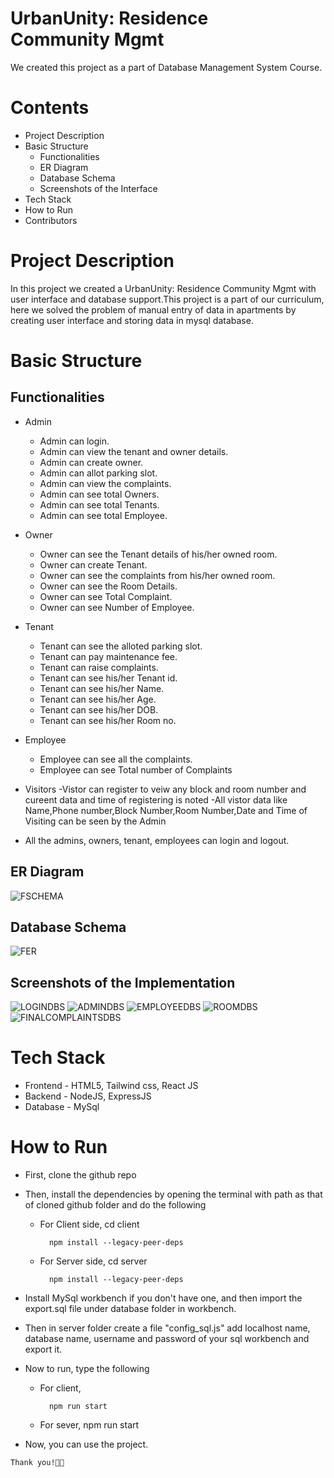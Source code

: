 # UrbanUnity: Residence Community Mgmt

We created this project as a part of Database Management System Course.
# Contents
- Project Description
- Basic Structure
  - Functionalities
  - ER Diagram
  - Database Schema
  - Screenshots of the Interface
- Tech Stack
- How to Run
- Contributors

# Project Description

In this project we created a UrbanUnity: Residence Community Mgmt with user interface and database support.This project is a part of our curriculum, here we solved the problem of manual entry of data in apartments by creating user interface and storing data in mysql database.

# Basic Structure

## Functionalities

- Admin
  - Admin can login.
  - Admin can view the tenant and owner details.
  - Admin can create owner.
  - Admin can allot parking slot.
  - Admin can view the complaints.
  - Admin can see total Owners.
  - Admin can see total Tenants.
  - Admin can see total Employee.
- Owner
  - Owner can see the Tenant details of his/her owned room.
  - Owner can create Tenant.
  - Owner can see the complaints from his/her owned room.
  - Owner can see the Room Details.
  - Owner can see Total Complaint.
  - Owner can see Number of Employee.
- Tenant

  - Tenant can see the alloted parking slot.
  - Tenant can pay maintenance fee.
  - Tenant can raise complaints.
  - Tenant can see his/her Tenant id.
  - Tenant can see his/her Name.
  - Tenant can see his/her Age.
  - Tenant can see his/her DOB.
  - Tenant can see his/her Room no.

- Employee

  - Employee can see all the complaints.
  - Employee can see Total number of Complaints

- Visitors
  -Vistor can register to veiw any block and room number and cureent data and time of registering is noted
  -All vistor data like Name,Phone number,Block Number,Room Number,Date and Time of Visiting can be seen by the Admin

- All the admins, owners, tenant, employees can login and logout.

## ER Diagram


![FSCHEMA](https://github.com/zaidk2021/PROJECTFINALDBMS/assets/93735014/a391ed5f-9fe4-4ee5-b80d-67c2497e7358)


## Database Schema

![FER](https://github.com/zaidk2021/PROJECTFINALDBMS/assets/93735014/bef8fbfd-86b9-49d8-aab0-71a00013ce1f)

## Screenshots of the Implementation
![LOGINDBS](https://github.com/zaidk2021/PROJECTFINALDBMS/assets/93735014/23d2462f-810e-4467-8d06-a1df4cc10dba)
![ADMINDBS](https://github.com/zaidk2021/PROJECTFINALDBMS/assets/93735014/7e563f69-9bd2-4282-a87e-08e846e8edae)
![EMPLOYEEDBS](https://github.com/zaidk2021/PROJECTFINALDBMS/assets/93735014/d3bf421c-d2a6-425a-bb63-b1ac074f17b9)
![ROOMDBS](https://github.com/zaidk2021/PROJECTFINALDBMS/assets/93735014/ff36ed60-6ef2-4ca5-be6a-513b5e299aa5)
![FINALCOMPLAINTSDBS](https://github.com/zaidk2021/PROJECTFINALDBMS/assets/93735014/d5b7de86-25de-451e-9b43-f320de331546)



# Tech Stack

- Frontend - HTML5, Tailwind css, React JS
- Backend - NodeJS, ExpressJS
- Database - MySql

# How to Run

- First, clone the github repo
- Then, install the dependencies by opening the terminal with path as that of cloned github folder and do the following

  - For Client side, cd client

          npm install --legacy-peer-deps

  - For Server side, cd server

          npm install --legacy-peer-deps

- Install MySql workbench if you don't have one, and then import the export.sql file under database folder in workbench.

- Then in server folder create a file "config_sql.js" add localhost name, database name, username and password of your sql workbench and export it.

- Now to run, type the following

  - For client,

          npm run start

  - For sever,
    npm run start

- Now, you can use the project.



`Thank you!🧑‍💻`
